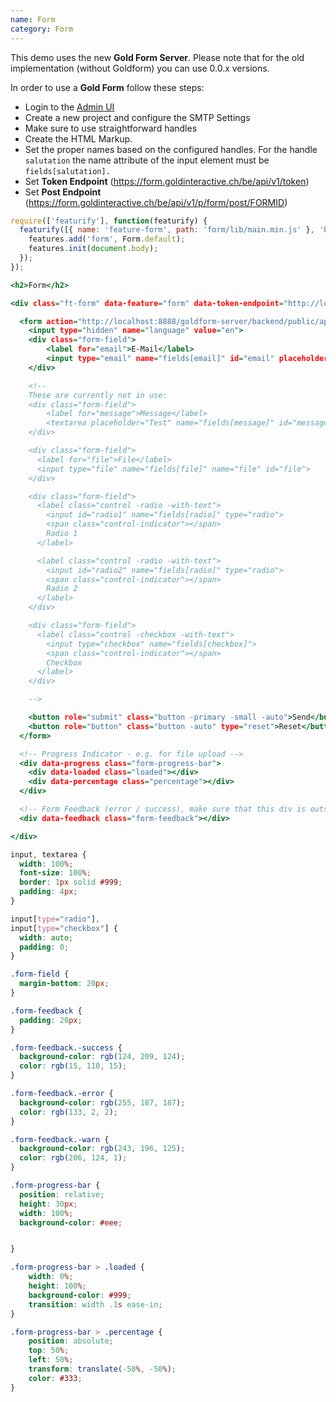 ```yaml
---
name: Form
category: Form
---
```


This demo uses the new **Gold Form Server**. Please note that for the old implementation (without Goldform) you can use 0.0.x versions.

In order to use a **Gold Form** follow these steps:

- Login to the [Admin UI](form.goldinteractive.ch)
- Create a new project and configure the SMTP Settings
- Make sure to use straightforward handles
- Create the HTML Markup.
- Set the proper names based on the configured handles. For the handle `salutation` the name attribute of the input element must be `fields[salutation].`
- Set **Token Endpoint** (https://form.goldinteractive.ch/be/api/v1/token)
- Set **Post Endpoint** (https://form.goldinteractive.ch/be/api/v1/p/form/post/FORMID)

```types.js
require(['featurify'], function(featurify) {
  featurify([{ name: 'feature-form', path: 'form/lib/main.min.js' }, 'base', 'base.features'], function(Form, base, features) {
    features.add('form', Form.default);
    features.init(document.body);
  });
});
```
```types.html
<h2>Form</h2>

<div class="ft-form" data-feature="form" data-token-endpoint="http://localhost:8888/goldform-server/backend/public/api/v1/token">

  <form action="http://localhost:8888/goldform-server/backend/public/api/v1/p/form/post/bad411d5-1da9-3ba6-ab41-aa561bcd8bc5" enctype="multipart/form-data">
    <input type="hidden" name="language" value="en">
    <div class="form-field">
        <label for="email">E-Mail</label>
        <input type="email" name="fields[email]" id="email" placeholder="Test">
    </div>

    <!--
    These are currently not in use:
    <div class="form-field">
        <label for="message">Message</label>
        <textarea placeholder="Test" name="fields[message]" id="message"></textarea>
    </div>

    <div class="form-field">
      <label for="file">File</label>
      <input type="file" name="fields[file]" name="file" id="file">
    </div>

    <div class="form-field">
      <label class="control -radio -with-text">
        <input id="radio1" name="fields[radio]" type="radio">
        <span class="control-indicator"></span>
        Radio 1
      </label>

      <label class="control -radio -with-text">
        <input id="radio2" name="fields[radio]" type="radio">
        <span class="control-indicator"></span>
        Radio 2
      </label>
    </div>

    <div class="form-field">
      <label class="control -checkbox -with-text">
        <input type="checkbox" name="fields[checkbox]">
        <span class="control-indicator"></span>
        Checkbox
      </label>
    </div>

    -->

    <button role="submit" class="button -primary -small -auto">Send</button>
    <button role="button" class="button -auto" type="reset">Reset</button>
  </form>

  <!-- Progress Indicator - e.g. for file upload -->
  <div data-progress class="form-progress-bar">
    <div data-loaded class="loaded"></div>
    <div data-percentage class="percentage"></div>
  </div>

  <!-- Form Feedback (error / success), make sure that this div is outside of the form tag -->
  <div data-feedback class="form-feedback"></div>

</div>
```
```types.css
input, textarea {
  width: 100%;
  font-size: 100%;
  border: 1px solid #999;
  padding: 4px;
}

input[type="radio"],
input[type="checkbox"] {
  width: auto;
  padding: 0;
}

.form-field {
  margin-bottom: 20px;
}

.form-feedback {
  padding: 20px;
}

.form-feedback.-success {
  background-color: rgb(124, 209, 124);
  color: rgb(15, 110, 15);
}

.form-feedback.-error {
  background-color: rgb(255, 187, 187);
  color: rgb(133, 2, 2);
}

.form-feedback.-warn {
  background-color: rgb(243, 196, 125);
  color: rgb(206, 124, 1);
}

.form-progress-bar {
  position: relative;
  height: 30px;
  width: 100%;
  background-color: #eee;


}

.form-progress-bar > .loaded {
    width: 0%;
    height: 100%;
    background-color: #999;
    transition: width .1s ease-in;
}

.form-progress-bar > .percentage {
    position: absolute;
    top: 50%;
    left: 50%;
    transform: translate(-50%, -50%);
    color: #333;
}
```
